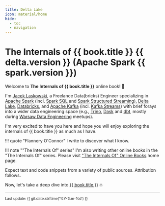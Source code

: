 ```yaml
---
title: Delta Lake
icon: material/home
hide:
  - toc
  - navigation
---
```


# The Internals of {{ book.title }} {{ delta.version }} (Apache Spark {{ spark.version }})

Welcome to **The Internals of {{ book.title }}** online book! 🤙

I'm [Jacek Laskowski](https://pl.linkedin.com/in/jaceklaskowski), a Freelance Data(bricks) Engineer specializing in
[Apache Spark](https://books.japila.pl/apache-spark-internals/) (incl. [Spark SQL](https://books.japila.pl/spark-sql-internals/) and [Spark Structured Streaming](https://books.japila.pl/spark-structured-streaming-internals/)),
[Delta Lake](https://books.japila.pl/delta-lake-internals/),
[Databricks](https://www.databricks.com/),
and [Apache Kafka](https://books.japila.pl/kafka-internals/) (incl. [Kafka Streams](https://books.japila.pl/kafka-streams-internals/)) with brief forays into a wider data engineering space (e.g., [Trino](https://trino.io/), [Dask](https://www.dask.org/) and [dbt](https://www.getdbt.com/), mostly during [Warsaw Data Engineering](https://www.meetup.com/Warsaw-Data-Engineering/) meetups).

I'm very excited to have you here and hope you will enjoy exploring the internals of {{ book.title }} as much as I have.

!!! quote "Flannery O'Connor"
    I write to discover what I know.

!!! note ""The Internals Of" series"
    I'm also writing other online books in the "The Internals Of" series. Please visit ["The Internals Of" Online Books](https://books.japila.pl) home page.

Expect text and code snippets from a variety of public sources. Attribution follows.

Now, let's take a deep dive into [{{ book.title }}](features/index.md) 🔥

---

<small>Last update: {{ git.date.strftime('%Y-%m-%d') }}</small>
